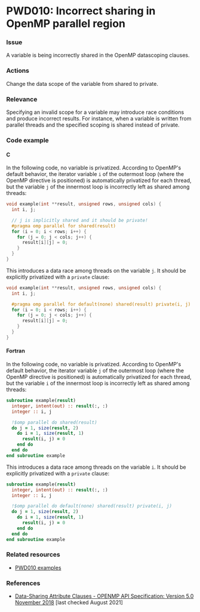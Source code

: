 # PWD010: Incorrect sharing in OpenMP parallel region

### Issue

A variable is being incorrectly shared in the OpenMP datascoping clauses.

### Actions

Change the data scope of the variable from shared to private.

### Relevance

Specifying an invalid scope for a variable may introduce race conditions and
produce incorrect results. For instance, when a variable is written from
parallel threads and the specified scoping is shared instead of private.

### Code example

#### C

In the following code, no variable is privatized. According to OpenMP's default
behavior, the iterator variable `i` of the outermost loop (where the OpenMP
directive is positioned) is automatically privatized for each thread, but the
variable `j` of the innermost loop is incorrectly left as shared among threads:

```c
void example(int **result, unsigned rows, unsigned cols) {
  int i, j;

  // j is implicitly shared and it should be private!
  #pragma omp parallel for shared(result)
  for (i = 0; i < rows; i++) {
    for (j = 0; j < cols; j++) {
      result[i][j] = 0;
    }
  }
}
```

This introduces a data race among threads on the variable `j`. It should be
explicitly privatized with a `private` clause:

```c
void example(int **result, unsigned rows, unsigned cols) {
  int i, j;

  #pragma omp parallel for default(none) shared(result) private(i, j)
  for (i = 0; i < rows; i++) {
    for (j = 0; j < cols; j++) {
      result[i][j] = 0;
    }
  }
}
```

#### Fortran

In the following code, no variable is privatized. According to OpenMP's default
behavior, the iterator variable `j` of the outermost loop (where the OpenMP
directive is positioned) is automatically privatized for each thread, but the
variable `i` of the innermost loop is incorrectly left as shared among threads:

```fortran
subroutine example(result)
  integer, intent(out) :: result(:, :)
  integer :: i, j

  !$omp parallel do shared(result)
  do j = 1, size(result, 2)
    do i = 1, size(result, 1)
      result(i, j) = 0
    end do
  end do
end subroutine example
```

This introduces a data race among threads on the variable `i`. It should be
explicitly privatized with a `private` clause:

```fortran
subroutine example(result)
  integer, intent(out) :: result(:, :)
  integer :: i, j

  !$omp parallel do default(none) shared(result) private(i, j)
  do j = 1, size(result, 2)
    do i = 1, size(result, 1)
      result(i, j) = 0
    end do
  end do
end subroutine example
```

### Related resources

* [PWD010 examples](https://github.com/codee-com/open-catalog/tree/main/Checks/PWD010/)

### References

* [Data-Sharing Attribute Clauses - OPENMP API Specification: Version 5.0 November 2018](https://www.openmp.org/spec-html/5.0/openmpsu106.html)
[last checked August 2021]
